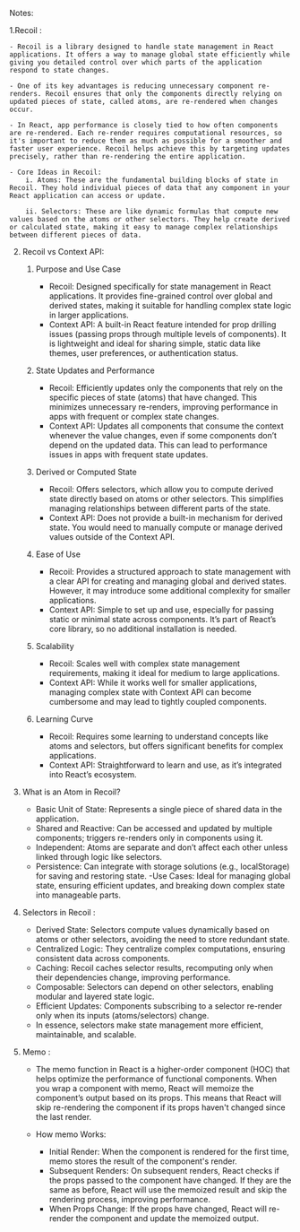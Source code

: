 Notes:

1.Recoil :

    - Recoil is a library designed to handle state management in React applications. It offers a way to manage global state efficiently while giving you detailed control over which parts of the application respond to state changes.

    - One of its key advantages is reducing unnecessary component re-renders. Recoil ensures that only the components directly relying on updated pieces of state, called atoms, are re-rendered when changes occur.

    - In React, app performance is closely tied to how often components are re-rendered. Each re-render requires computational resources, so it's important to reduce them as much as possible for a smoother and faster user experience. Recoil helps achieve this by targeting updates precisely, rather than re-rendering the entire application.

    - Core Ideas in Recoil:
        i. Atoms: These are the fundamental building blocks of state in Recoil. They hold individual pieces of data that any component in your React application can access or update.

        ii. Selectors: These are like dynamic formulas that compute new values based on the atoms or other selectors. They help create derived or calculated state, making it easy to manage complex relationships between different pieces of data.

2. Recoil vs Context API:

   1. Purpose and Use Case

      - Recoil: Designed specifically for state management in React applications. It provides fine-grained control over global and derived states, making it suitable for handling complex state logic in larger applications.
      - Context API: A built-in React feature intended for prop drilling issues (passing props through multiple levels of components). It is lightweight and ideal for sharing simple, static data like themes, user preferences, or authentication status.

   2. State Updates and Performance

      - Recoil: Efficiently updates only the components that rely on the specific pieces of state (atoms) that have changed. This minimizes unnecessary re-renders, improving performance in apps with frequent or complex state changes.
      - Context API: Updates all components that consume the context whenever the value changes, even if some components don’t depend on the updated data. This can lead to performance issues in apps with frequent state updates.

   3. Derived or Computed State

      - Recoil: Offers selectors, which allow you to compute derived state directly based on atoms or other selectors. This simplifies managing relationships between different parts of the state.
      - Context API: Does not provide a built-in mechanism for derived state. You would need to manually compute or manage derived values outside of the Context API.

   4. Ease of Use
      - Recoil: Provides a structured approach to state management with a clear API for creating and managing global and derived states. However, it may introduce some additional complexity for smaller applications.
      - Context API: Simple to set up and use, especially for passing static or minimal state across components. It’s part of React’s core library, so no additional installation is needed.
   5. Scalability

      - Recoil: Scales well with complex state management requirements, making it ideal for medium to large applications.
      - Context API: While it works well for smaller applications, managing complex state with Context API can become cumbersome and may lead to tightly coupled components.

   6. Learning Curve
      - Recoil: Requires some learning to understand concepts like atoms and selectors, but offers significant benefits for complex applications.
      - Context API: Straightforward to learn and use, as it’s integrated into React’s ecosystem.

3. What is an Atom in Recoil?

   - Basic Unit of State: Represents a single piece of shared data in the application.
   - Shared and Reactive: Can be accessed and updated by multiple components; triggers re-renders only in components using it.
   - Independent: Atoms are separate and don’t affect each other unless linked through logic like selectors.
   - Persistence: Can integrate with storage solutions (e.g., localStorage) for saving and restoring state.
     -Use Cases: Ideal for managing global state, ensuring efficient updates, and breaking down complex state into manageable parts.

4. Selectors in Recoil :

   - Derived State: Selectors compute values dynamically based on atoms or other selectors, avoiding the need to store redundant state.
   - Centralized Logic: They centralize complex computations, ensuring consistent data across components.
   - Caching: Recoil caches selector results, recomputing only when their dependencies change, improving performance.
   - Composable: Selectors can depend on other selectors, enabling modular and layered state logic.
   - Efficient Updates: Components subscribing to a selector re-render only when its inputs (atoms/selectors) change.
   - In essence, selectors make state management more efficient, maintainable, and scalable.

5. Memo :

   - The memo function in React is a higher-order component (HOC) that helps optimize the performance of functional components. When you wrap a component with memo, React will memoize the component’s output based on its props. This means that React will skip re-rendering the component if its props haven't changed since the last render.

   - How memo Works:
     - Initial Render: When the component is rendered for the first time, memo stores the result of the component's render.
     - Subsequent Renders: On subsequent renders, React checks if the props passed to the component have changed. If they are the same as before, React will use the memoized result and skip the rendering process, improving performance.
     - When Props Change: If the props have changed, React will re-render the component and update the memoized output.
